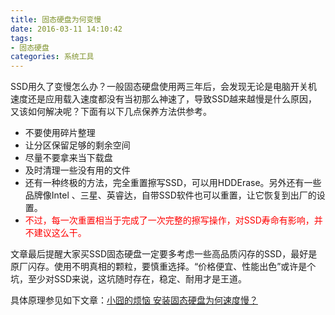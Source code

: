 ```yaml
---
title: 固态硬盘为何变慢
date: 2016-03-11 14:10:42
tags:
- 固态硬盘
categories: 系统工具
---
```

SSD用久了变慢怎么办？一般固态硬盘使用两三年后，会发现无论是电脑开关机速度还是应用载入速度都没有当初那么神速了，导致SSD越来越慢是什么原因，又该如何解决呢？下面有以下几点保养方法供参考。

- 不要使用碎片整理
- 让分区保留足够的剩余空间
- 尽量不要拿来当下载盘
- 及时清理一些没有用的文件
- 还有一种终极的方法，完全重置擦写SSD，可以用HDDErase。另外还有一些品牌像Intel 、三星、英睿达，自带SSD软件也可以重置，让它恢复到出厂的设置。
- <font color='red'>不过，每一次重置相当于完成了一次完整的擦写操作，对SSD寿命有影响，并不建议这么干。</font>

文章最后提醒大家买SSD固态硬盘一定要多考虑一些高品质闪存的SSD，最好是原厂闪存。使用不明真相的颗粒，要慎重选择。“价格便宜、性能出色”或许是个坑，至少对SSD来说，这坑随时存在，稳定、耐用才是王道。

具体原理参见如下文章：[小囧的烦恼 安装固态硬盘为何速度慢？](http://ssd.zol.com.cn/431/4316874.html "链接") 
